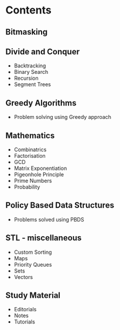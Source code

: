 # Contents
## Bitmasking
## Divide and Conquer
- Backtracking
- Binary Search
- Recursion
- Segment Trees
## Greedy Algorithms
- Problem solving using Greedy approach
## Mathematics
- Combinatrics
- Factorisation
- GCD
- Matrix Exponentiation
- Pigeonhole Principle
- Prime Numbers
- Probability
## Policy Based Data Structures
- Problems solved using PBDS
## STL - miscellaneous
- Custom Sorting
- Maps
- Priority Queues
- Sets
- Vectors
## Study Material
- Editorials
- Notes
- Tutorials